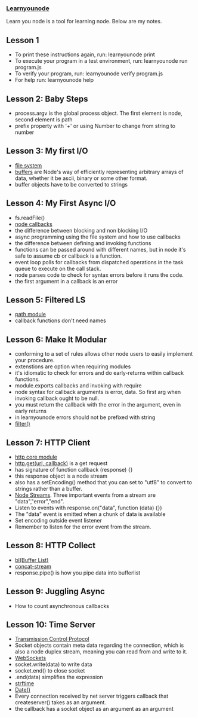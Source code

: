 ### [Learnyounode](https://github.com/workshopper/learnyounode)
Learn you node is a tool for learning node. Below are my notes. 

## Lesson 1
* To print these instructions again, run: learnyounode print
* To execute your program in a test environment, run: learnyounode run program.js                                                                
* To verify your program, run: learnyounode verify program.js           
* For help run: learnyounode help 

## Lesson 2: Baby Steps
* process.argv is the global process object. The first element is node, second element is path
* prefix property with '+' or using Number to change from string to number

## Lesson 3: My first I/O
* [file system](file:///usr/local/lib/node_modules/learnyounode/node_apidoc/fs.html)
* [buffers](file:///usr/local/lib/node_modules/learnyounode/node_apidoc/buffer.html) are Node's way of efficiently representing arbitrary arrays of data, whether it be ascii, binary or some other format.
 * buffer objects have to be converted to strings

## Lesson 4: My First Async I/O
* fs.readFile()
* [node callbacks](https://github.com/maxogden/art-of-node#callbacks)
* the difference between blocking and non blocking I/O
* async programming using the file system and how to use callbacks
* the difference between defining and invoking functions
* functions can be passed around with different names, but in node it's safe to assume cb or callback is a function.
* event loop polls for callbacks from dispatched operations in the task queue to execute on the call stack.
* node parses code to check for syntax errors before it runs the code.
* the first argument in a callback is an error

## Lesson 5: Filtered LS
* [path module](file:///usr/local/lib/node_modules/learnyounode/node_apidoc/path.html)
* callback functions don't need names

## Lesson 6: Make It Modular
* conforming to a set of rules allows other node users to easily implement your procedure. 
* extenstions are option when requiring modules
* it's idiomatic to check for errors and do early-returns within callback functions.
* module.exports callbacks and invoking with require
* node syntax for callback arguments is error, data. So first arg when invoking callback ought to be null.
* you must return the callback with the error in the argument, even in early returns
* in learnyounode errors should not be prefixed with string
* [filter()](https://developer.mozilla.org/en-US/docs/Web/JavaScript/Reference/Global_Objects/Array/filter)

## Lesson 7: HTTP Client
* [http core module](file:///usr/local/lib/node_modules/learnyounode/node_apidoc/http.html)
* [http.get(url, callback)](file:///usr/local/lib/node_modules/learnyounode/node_apidoc/http.html#http_http_get_options_callback) is a get request
 * has signature of function callback (response) {}
 * this response object is a node stream
 * also has a setEncoding() method that you can set to "utf8" to convert to strings rather than a buffer. 
* [Node Streams](https://github.com/maxogden/art-of-node#streams). Three important events from a stream are "data","error","end".
 * Listen to events with response.on("data", function (data) {})
 * The "data" event is emitted when a chunk of data is available
* Set encoding outside event listener
* Remember to listen for the error event from the stream.

## Lesson 8: HTTP Collect
* [bl(Buffer List)](file:///usr/local/lib/node_modules/learnyounode/docs/bl.html)
* [concat-stream](file:///usr/local/lib/node_modules/learnyounode/docs/concat-stream.html)
* response.pipe() is how you pipe data into bufferlist

## Lesson 9: Juggling Async
* How to count asynchronous callbacks

## Lesson 10: Time Server
* [Transmission Control Protocol](https://en.wikipedia.org/wiki/Transmission_Control_Protocol)
* Socket objects contain meta data regarding the connection, which is also a node duplex stream, meaning you can read from and write to it. 
* [WebSockets](https://developer.mozilla.org/en-US/docs/Web/API/WebSockets_API)
* socket.write(data) to write data
* socket.end() to close socket
 * .end(data) simplifies the expression
* [strftime](https://github.com/samsonjs/strftime)
* [Date()](https://developer.mozilla.org/en-US/docs/Web/JavaScript/Reference/Global_Objects/Date)
* Every connection received by net server triggers callback that createserver() takes as an argument. 
 * the callback has a socket object as an argument as an argument